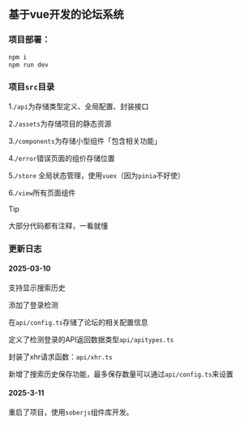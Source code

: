 ## 基于vue开发的论坛系统

### 项目部署：

```bash
npm i
npm run dev
```

### 项目`src`目录

1.`/api`为存储类型定义、全局配置、封装接口

2.`/assets`为存储项目的静态资源

3.`/components`为存储小型组件「包含相关功能」

4.`/error`错误页面的组价存储位置

5.`/store` 全局状态管理，使用`vuex`（因为`pinia`不好使）

6.`/view`所有页面组件

> [!TIP]
>
> 大部分代码都有注释，一看就懂

### 更新日志

#### 2025-03-10

支持显示搜索历史

添加了登录检测

在`api/config.ts`存储了论坛的相关配置信息

定义了检测登录的API返回数据类型`api/apitypes.ts`

封装了xhr请求函数：`api/xhr.ts`

新增了搜索历史保存功能，最多保存数量可以通过`api/config.ts`来设置

#### 2025-3-11

重启了项目，使用`soberjs`组件库开发。
